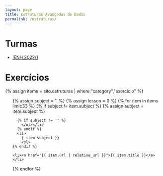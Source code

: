 ```yaml
---
layout: page
title: Estruturas Avançadas de Dados
permalink: /estruturas/
---
```


# Turmas

* [IENH 2022/1](https://classroom.google.com/u/1/c/NDYxNTEyODMzMzEw)


# Exercícios

{% assign items = site.estruturas | where:"category","exercicio" %}
<ol>
  {% assign subject = '' %}
  {% assign lesson = 0 %}
  {% for item in items limit:33 %}
    {% if subject != item.subject %}
      {% assign subject = item.subject %}
  
      {% if subject != '' %}
        </ol></li>
      {% endif %}
      <li>
        { item.subject }}
        <ol>
    {% endif %}
  
    <li><a href="{{ item.url | relative_url }}">{{ item.title }}</a></li>
  {% endfor %}
</ol>



